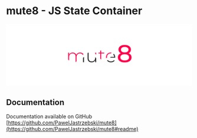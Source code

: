 
# mute8 - JS State Container
![mute8](https://github.com/PawelJastrzebski/mute8/raw/main/doc/mut8.svg)

## Documentation
Documentation available on GitHub
[https://github.com/PawelJastrzebski/mute8](https://github.com/PawelJastrzebski/mute8#readme)